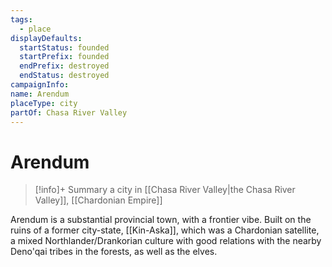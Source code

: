 ```yaml
---
tags:
  - place
displayDefaults:
  startStatus: founded
  startPrefix: founded
  endPrefix: destroyed
  endStatus: destroyed
campaignInfo: 
name: Arendum
placeType: city
partOf: Chasa River Valley
---
```

# Arendum
>[!info]+ Summary
> a city in [[Chasa River Valley|the Chasa River Valley]], [[Chardonian Empire]]

Arendum is a substantial provincial town, with a frontier vibe. Built on the ruins of a former city-state, [[Kin-Aska]], which was a Chardonian satellite, a mixed Northlander/Drankorian culture with good relations with the nearby Deno'qai tribes in the forests, as well as the elves.



